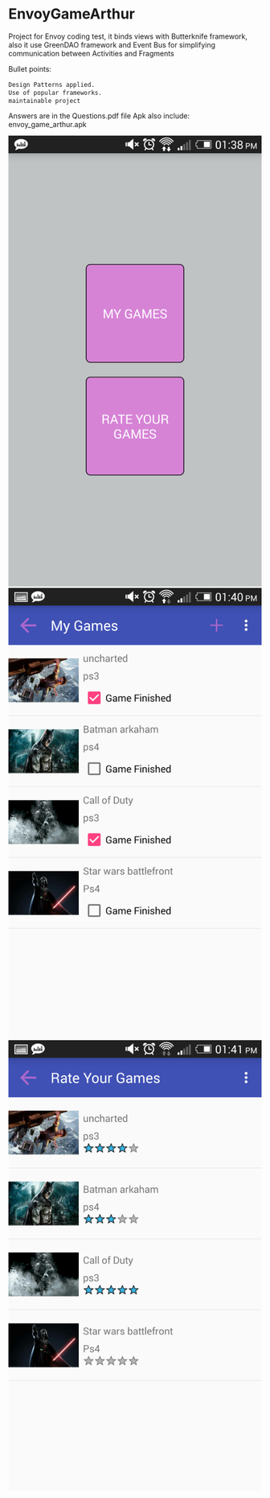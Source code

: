 # EnvoyGameArthur


Project for Envoy coding test, it binds views with Butterknife framework, also it use GreenDAO framework and Event Bus for 
simplifying communication between Activities and Fragments

Bullet points:

    Design Patterns applied.
    Use of popular frameworks.
    maintainable project
    
    
Answers are in the Questions.pdf file
Apk also include: envoy_game_arthur.apk
    
![alt tag](https://github.com/ferart/EnvoyGameArthur/blob/master/main.png)
![alt tag](https://github.com/ferart/EnvoyGameArthur/blob/master/adding.png)
![alt tag](https://github.com/ferart/EnvoyGameArthur/blob/master/rating.png)

